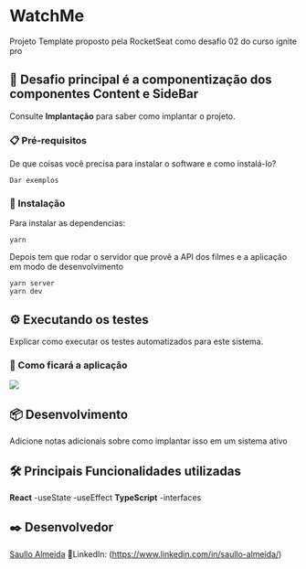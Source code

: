 # WatchMe 

Projeto Template proposto pela RocketSeat como desafio 02 do curso ignite pro

## 🚀 Desafio principal é a componentização dos componentes Content e SideBar


Consulte **Implantação** para saber como implantar o projeto.

### 📋 Pré-requisitos

De que coisas você precisa para instalar o software e como instalá-lo?

```
Dar exemplos
```

### 🔧 Instalação

Para instalar as dependencias:

```
yarn
```

Depois tem que rodar o servidor que provê a API dos filmes e a aplicação em modo de desenvolvimento

```
yarn server
yarn dev
```


## ⚙️ Executando os testes

Explicar como executar os testes automatizados para este sistema.

### 🔩 Como ficará a aplicação
 <img src="https://www.notion.so/image/https%3A%2F%2Fs3-us-west-2.amazonaws.com%2Fsecure.notion-static.com%2Fff7c8a12-50d1-4a20-a680-9085d0bd6823%2Fexample.png?table=block&id=641fa56e-763e-48f3-8a2b-1bf93007de1b&spaceId=08f749ff-d06d-49a8-a488-9846e081b224&width=3410&userId=c8f15784-2156-43f3-b641-51e4200a2ba0&cache=v2
"/>


## 📦 Desenvolvimento

Adicione notas adicionais sobre como implantar isso em um sistema ativo

## 🛠️ Principais Funcionalidades utilizadas

**React**
    -useState
    -useEffect
**TypeScript**
    -interfaces

## ✒️ Desenvolvedor

[Saullo Almeida](https://github.com/saulloalmeida)
📄LinkedIn: (https://www.linkedin.com/in/saullo-almeida/)